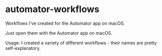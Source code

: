 # automator-workflows

Workflows I've created for the Automator app on macOS.

Just open them with the Automator app on macOS.

Usage:
I created a variety of different workflows - their names are pretty self-explanatory.
